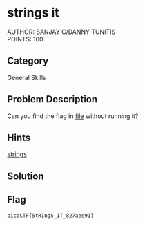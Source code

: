 <h1>strings it</h1>
AUTHOR: SANJAY C/DANNY TUNITIS<br>
POINTS: 100

<h2>Category</h2>
General Skills

<h2>Problem Description</h2>
Can you find the flag in <a href="https://github.com/laiyutong/picoCTF_2019_writeup/blob/main/General%20Skills/strings%20it/strings">file</a> without running it?

<h2>Hints</h2>
<a href="https://linux.die.net/man/1/strings">strings</a>

<h2>Solution</h2>

<h2>Flag</h2>
<code>picoCTF{5tRIng5_1T_827aee91}</code>
